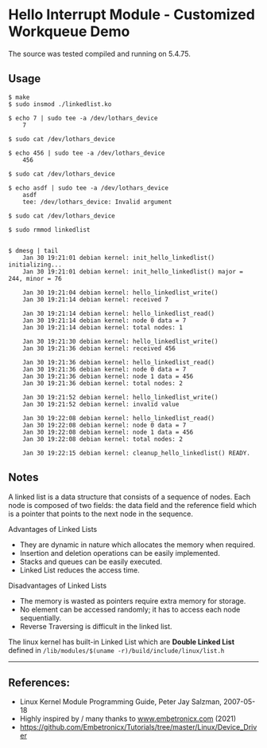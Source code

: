 # Hello Interrupt Module - Customized Workqueue Demo

The source was tested compiled and running on 5.4.75.  


## Usage

```
$ make
$ sudo insmod ./linkedlist.ko

$ echo 7 | sudo tee -a /dev/lothars_device
    7

$ sudo cat /dev/lothars_device

$ echo 456 | sudo tee -a /dev/lothars_device
    456

$ sudo cat /dev/lothars_device

$ echo asdf | sudo tee -a /dev/lothars_device
    asdf
    tee: /dev/lothars_device: Invalid argument

$ sudo cat /dev/lothars_device

$ sudo rmmod linkedlist


$ dmesg | tail
    Jan 30 19:21:01 debian kernel: init_hello_linkedlist() initializing...
    Jan 30 19:21:01 debian kernel: init_hello_linkedlist() major = 244, minor = 76

    Jan 30 19:21:04 debian kernel: hello_linkedlist_write()
    Jan 30 19:21:14 debian kernel: received 7

    Jan 30 19:21:14 debian kernel: hello_linkedlist_read()
    Jan 30 19:21:14 debian kernel: node 0 data = 7
    Jan 30 19:21:14 debian kernel: total nodes: 1

    Jan 30 19:21:30 debian kernel: hello_linkedlist_write()
    Jan 30 19:21:36 debian kernel: received 456

    Jan 30 19:21:36 debian kernel: hello_linkedlist_read()
    Jan 30 19:21:36 debian kernel: node 0 data = 7
    Jan 30 19:21:36 debian kernel: node 1 data = 456
    Jan 30 19:21:36 debian kernel: total nodes: 2

    Jan 30 19:21:52 debian kernel: hello_linkedlist_write()
    Jan 30 19:21:52 debian kernel: invalid value

    Jan 30 19:22:08 debian kernel: hello_linkedlist_read()
    Jan 30 19:22:08 debian kernel: node 0 data = 7
    Jan 30 19:22:08 debian kernel: node 1 data = 456
    Jan 30 19:22:08 debian kernel: total nodes: 2

    Jan 30 19:22:15 debian kernel: cleanup_hello_linkedlist() READY.
```


## Notes

A linked list is a data structure that consists of a sequence of nodes. Each node is composed of two fields: the data field and the reference field which is a pointer that points to the next node in the sequence.  

Advantages of Linked Lists  

 * They are dynamic in nature which allocates the memory when required.
 * Insertion and deletion operations can be easily implemented.
 * Stacks and queues can be easily executed.
 * Linked List reduces the access time.

Disadvantages of Linked Lists  

 * The memory is wasted as pointers require extra memory for storage.
 * No element can be accessed randomly; it has to access each node sequentially.
 * Reverse Traversing is difficult in the linked list.

The linux kernel has built-in Linked List which are **Double Linked List** defined in ``/lib/modules/$(uname -r)/build/include/linux/list.h``  


---

## References:

 * Linux Kernel Module Programming Guide, Peter Jay Salzman, 2007-05-18
 * Highly inspired by / many thanks to www.embetronicx.com (2021)
 * https://github.com/Embetronicx/Tutorials/tree/master/Linux/Device_Driver
